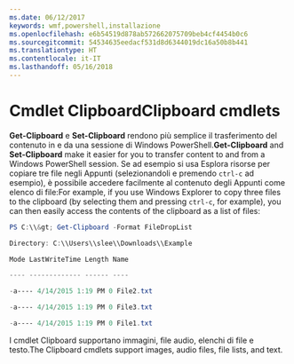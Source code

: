 ```yaml
---
ms.date: 06/12/2017
keywords: wmf,powershell,installazione
ms.openlocfilehash: e6b54519d878ab572662075709beb4cf4454b0c6
ms.sourcegitcommit: 54534635eedacf531d8d6344019dc16a50b8b441
ms.translationtype: HT
ms.contentlocale: it-IT
ms.lasthandoff: 05/16/2018
---
```

# <a name="clipboard-cmdlets"></a><span data-ttu-id="00ecb-102">Cmdlet Clipboard</span><span class="sxs-lookup"><span data-stu-id="00ecb-102">Clipboard cmdlets</span></span>
<span data-ttu-id="00ecb-103">**Get-Clipboard** e **Set-Clipboard** rendono più semplice il trasferimento del contenuto in e da una sessione di Windows PowerShell.</span><span class="sxs-lookup"><span data-stu-id="00ecb-103">**Get-Clipboard** and **Set-Clipboard** make it easier for you to transfer content to and from a Windows PowerShell session.</span></span> <span data-ttu-id="00ecb-104">Se ad esempio si usa Esplora risorse per copiare tre file negli Appunti (selezionandoli e premendo `ctrl-c` ad esempio), è possibile accedere facilmente al contenuto degli Appunti come elenco di file:</span><span class="sxs-lookup"><span data-stu-id="00ecb-104">For example, if you use Windows Explorer to copy three files to the clipboard (by selecting them and pressing `ctrl-c`, for example), you can then easily access the contents of the clipboard as a list of files:</span></span>

```powershell
PS C:\\&gt; Get-Clipboard -Format FileDropList

Directory: C:\\Users\\slee\\Downloads\\Example

Mode LastWriteTime Length Name

---- ------------- ------ ----

-a---- 4/14/2015 1:19 PM 0 File2.txt

-a---- 4/14/2015 1:19 PM 0 File3.txt

-a---- 4/14/2015 1:19 PM 0 File1.txt
```


<span data-ttu-id="00ecb-105">I cmdlet Clipboard supportano immagini, file audio, elenchi di file e testo.</span><span class="sxs-lookup"><span data-stu-id="00ecb-105">The Clipboard cmdlets support images, audio files, file lists, and text.</span></span>
